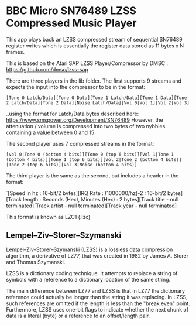 # BBC Micro SN76489 LZSS Compressed Music Player

This app plays back an LZSS compressed stream of sequential SN76489 register writes which is essentially the register data stored as 11 bytes x N frames.

This is based on the Atari SAP LZSS Player/Compressor by DMSC : https://github.com/dmsc/lzss-sap

There are three players in the lib folder.  The first supports 9 streams and expects the input into the compressor to be in the format:

`[Tone 0 Latch/Data][Tone 0 Data][Tone 1 Latch/Data][Tone 1 Data][Tone 2 Latch/Data][Tone 2 Data][Noise Latch/Data][Vol 0|Vol 1][Vol 2|Vol 3]`

..using the format for Latch/Data bytes described here: https://www.smspower.org/Development/SN76489 
However, the attenuation / volume is compressed into two bytes of two nybbles containing a value between 0 and 15

The second player uses 7 compressed streams in the format:

`[Vol 0|Tone 0 (bottom 4 bits)][Tone 0 (top 6 bits)][Vol 1|Tone 1 (bottom 4 bits)][Tone 1 (top 6 bits)][Vol 2|Tone 2 (bottom 4 bits)][Tone 2 (top 6 bits)][Vol 3|Noise (bottom 4 bits)]`

The third player is the same as the second, but includes a header in the format:

`[Speed in hz : 16-bit/2 bytes][IRQ Rate : (1000000/hz)-2 : 16-bit/2 bytes][Track length : Seconds (Hex), Minutes (Hex) : 2 bytes][Track title - null terminated][Track artist - null terminated][Track year - null terminated]

This format is known as LZC1 (.lzc)

## Lempel–Ziv–Storer–Szymanski

Lempel–Ziv–Storer–Szymanski (LZSS) is a lossless data compression algorithm, a derivative of LZ77, that was created in 1982 by James A. Storer and Thomas Szymanski.

LZSS is a dictionary coding technique. It attempts to replace a string of symbols with a reference to a dictionary location of the same string.

The main difference between LZ77 and LZSS is that in LZ77 the dictionary reference could actually be longer than the string it was replacing. In LZSS, such references are omitted if the length is less than the "break even" point. Furthermore, LZSS uses one-bit flags to indicate whether the next chunk of data is a literal (byte) or a reference to an offset/length pair.
